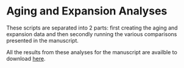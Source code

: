 # Aging and Expansion Analyses

These scripts are separated into 2 parts: first creating the aging and expansion data and then secondly running the various comparisons presented in the manuscript.

All the results from these analyses for the manuscript are availble to download [here](https://zenodo.org/records/10141986).

